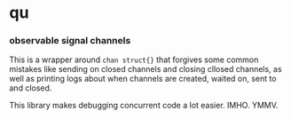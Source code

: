 # qu
### observable signal channels

This is a wrapper around `chan struct{}` that forgives some common mistakes 
like sending on closed channels and closing cllosed channels, as well as 
printing logs about when channels are created, waited on, sent to and closed.

This library makes debugging concurrent code a lot easier. IMHO. YMMV.
